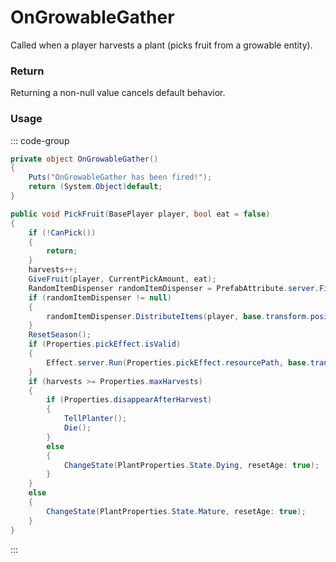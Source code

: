 <Badge type="danger" text="Carbon Compatible"/><Badge type="warning" text="Oxide Compatible"/>
# OnGrowableGather
Called when a player harvests a plant (picks fruit from a growable entity).
### Return
Returning a non-null value cancels default behavior.

### Usage
::: code-group
```csharp [Example]
private object OnGrowableGather()
{
	Puts("OnGrowableGather has been fired!");
	return (System.Object)default;
}
```
```csharp [Source — Assembly-CSharp @ GrowableEntity]
public void PickFruit(BasePlayer player, bool eat = false)
{
	if (!CanPick())
	{
		return;
	}
	harvests++;
	GiveFruit(player, CurrentPickAmount, eat);
	RandomItemDispenser randomItemDispenser = PrefabAttribute.server.Find<RandomItemDispenser>(prefabID);
	if (randomItemDispenser != null)
	{
		randomItemDispenser.DistributeItems(player, base.transform.position);
	}
	ResetSeason();
	if (Properties.pickEffect.isValid)
	{
		Effect.server.Run(Properties.pickEffect.resourcePath, base.transform.position, UnityEngine.Vector3.up);
	}
	if (harvests >= Properties.maxHarvests)
	{
		if (Properties.disappearAfterHarvest)
		{
			TellPlanter();
			Die();
		}
		else
		{
			ChangeState(PlantProperties.State.Dying, resetAge: true);
		}
	}
	else
	{
		ChangeState(PlantProperties.State.Mature, resetAge: true);
	}
}

```
:::

